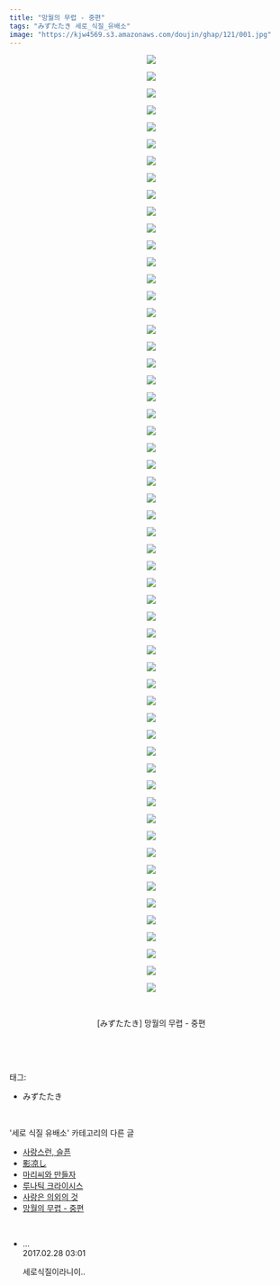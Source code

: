 ```yaml
---
title: "망월의 무렵 - 중편"
tags: "みずたたき 세로_식질_유배소"
image: "https://kjw4569.s3.amazonaws.com/doujin/ghap/121/001.jpg"
---
```

<div class="article">
<p style="text-align: center; clear: none; float: none;"><img src="{{ site.imgserver3 }}/ghap/121/001.jpg"/></p>
<p style="text-align: center; clear: none; float: none;"><img src="{{ site.imgserver3 }}/ghap/121/002.jpg"/></p>
<p style="text-align: center; clear: none; float: none;"><img src="{{ site.imgserver3 }}/ghap/121/003.jpg"/></p>
<p style="text-align: center; clear: none; float: none;"><img src="{{ site.imgserver3 }}/ghap/121/004.jpg"/></p>
<p style="text-align: center; clear: none; float: none;"><img src="{{ site.imgserver3 }}/ghap/121/005.jpg"/></p>
<p style="text-align: center; clear: none; float: none;"><img src="{{ site.imgserver3 }}/ghap/121/006.jpg"/></p>
<p style="text-align: center; clear: none; float: none;"><img src="{{ site.imgserver3 }}/ghap/121/007.jpg"/></p>
<p style="text-align: center; clear: none; float: none;"><img src="{{ site.imgserver3 }}/ghap/121/008.jpg"/></p>
<p style="text-align: center; clear: none; float: none;"><img src="{{ site.imgserver3 }}/ghap/121/009.jpg"/></p>
<p style="text-align: center; clear: none; float: none;"><img src="{{ site.imgserver3 }}/ghap/121/010.jpg"/></p>
<p style="text-align: center; clear: none; float: none;"><img src="{{ site.imgserver3 }}/ghap/121/011.jpg"/></p>
<p style="text-align: center; clear: none; float: none;"><img src="{{ site.imgserver3 }}/ghap/121/012.jpg"/></p>
<p style="text-align: center; clear: none; float: none;"><img src="{{ site.imgserver3 }}/ghap/121/013.jpg"/></p>
<p style="text-align: center; clear: none; float: none;"><img src="{{ site.imgserver3 }}/ghap/121/014.jpg"/></p>
<p style="text-align: center; clear: none; float: none;"><img src="{{ site.imgserver3 }}/ghap/121/015.jpg"/></p>
<p style="text-align: center; clear: none; float: none;"><img src="{{ site.imgserver3 }}/ghap/121/016.jpg"/></p>
<p style="text-align: center; clear: none; float: none;"><img src="{{ site.imgserver3 }}/ghap/121/017.jpg"/></p>
<p style="text-align: center; clear: none; float: none;"><img src="{{ site.imgserver3 }}/ghap/121/018.jpg"/></p>
<p style="text-align: center; clear: none; float: none;"><img src="{{ site.imgserver3 }}/ghap/121/019.jpg"/></p>
<p style="text-align: center; clear: none; float: none;"><img src="{{ site.imgserver3 }}/ghap/121/020.jpg"/></p>
<p style="text-align: center; clear: none; float: none;"><img src="{{ site.imgserver3 }}/ghap/121/021.jpg"/></p>
<p style="text-align: center; clear: none; float: none;"><img src="{{ site.imgserver3 }}/ghap/121/022.jpg"/></p>
<p style="text-align: center; clear: none; float: none;"><img src="{{ site.imgserver3 }}/ghap/121/023.jpg"/></p>
<p style="text-align: center; clear: none; float: none;"><img src="{{ site.imgserver3 }}/ghap/121/024.jpg"/></p>
<p style="text-align: center; clear: none; float: none;"><img src="{{ site.imgserver3 }}/ghap/121/025.jpg"/></p>
<p style="text-align: center; clear: none; float: none;"><img src="{{ site.imgserver3 }}/ghap/121/026.jpg"/></p>
<p style="text-align: center; clear: none; float: none;"><img src="{{ site.imgserver3 }}/ghap/121/027.jpg"/></p>
<p style="text-align: center; clear: none; float: none;"><img src="{{ site.imgserver3 }}/ghap/121/028.jpg"/></p>
<p style="text-align: center; clear: none; float: none;"><img src="{{ site.imgserver3 }}/ghap/121/029.jpg"/></p>
<p style="text-align: center; clear: none; float: none;"><img src="{{ site.imgserver3 }}/ghap/121/030.jpg"/></p>
<p style="text-align: center; clear: none; float: none;"><img src="{{ site.imgserver3 }}/ghap/121/031.jpg"/></p>
<p style="text-align: center; clear: none; float: none;"><img src="{{ site.imgserver3 }}/ghap/121/032.jpg"/></p>
<p style="text-align: center; clear: none; float: none;"><img src="{{ site.imgserver3 }}/ghap/121/033.jpg"/></p>
<p style="text-align: center; clear: none; float: none;"><img src="{{ site.imgserver3 }}/ghap/121/034.jpg"/></p>
<p style="text-align: center; clear: none; float: none;"><img src="{{ site.imgserver3 }}/ghap/121/035.jpg"/></p>
<p style="text-align: center; clear: none; float: none;"><img src="{{ site.imgserver3 }}/ghap/121/036.jpg"/></p>
<p style="text-align: center; clear: none; float: none;"><img src="{{ site.imgserver3 }}/ghap/121/037.jpg"/></p>
<p style="text-align: center; clear: none; float: none;"><img src="{{ site.imgserver3 }}/ghap/121/038.jpg"/></p>
<p style="text-align: center; clear: none; float: none;"><img src="{{ site.imgserver3 }}/ghap/121/039.jpg"/></p>
<p style="text-align: center; clear: none; float: none;"><img src="{{ site.imgserver3 }}/ghap/121/040.jpg"/></p>
<p style="text-align: center; clear: none; float: none;"><img src="{{ site.imgserver3 }}/ghap/121/041.jpg"/></p>
<p style="text-align: center; clear: none; float: none;"><img src="{{ site.imgserver3 }}/ghap/121/042.jpg"/></p>
<p style="text-align: center; clear: none; float: none;"><img src="{{ site.imgserver3 }}/ghap/121/043.jpg"/></p>
<p style="text-align: center; clear: none; float: none;"><img src="{{ site.imgserver3 }}/ghap/121/044.jpg"/></p>
<p style="text-align: center; clear: none; float: none;"><img src="{{ site.imgserver3 }}/ghap/121/045.jpg"/></p>
<p style="text-align: center; clear: none; float: none;"><img src="{{ site.imgserver3 }}/ghap/121/046.jpg"/></p>
<p style="text-align: center; clear: none; float: none;"><img src="{{ site.imgserver3 }}/ghap/121/047.jpg"/></p>
<p style="text-align: center; clear: none; float: none;"><img src="{{ site.imgserver3 }}/ghap/121/048.jpg"/></p>
<p style="text-align: center; clear: none; float: none;"><img src="{{ site.imgserver3 }}/ghap/121/049.jpg"/></p>
<p style="text-align: center; clear: none; float: none;"><img src="{{ site.imgserver3 }}/ghap/121/050.jpg"/></p>
<p style="text-align: center; clear: none; float: none;"><img src="{{ site.imgserver3 }}/ghap/121/051.jpg"/></p>
<p style="text-align: center; clear: none; float: none;"><img src="{{ site.imgserver3 }}/ghap/121/052.jpg"/></p>
<p style="text-align: center; clear: none; float: none;"><img src="{{ site.imgserver3 }}/ghap/121/053.jpg"/></p>
<p style="text-align: center; clear: none; float: none;"><img src="{{ site.imgserver3 }}/ghap/121/054.jpg"/></p>
<p style="text-align: center; clear: none; float: none;"><img src="{{ site.imgserver3 }}/ghap/121/055.jpg"/></p>
<p style="text-align: center; clear: none; float: none;"><img src="{{ site.imgserver3 }}/ghap/121/056.jpg"/></p>
<p style="text-align: center; clear: none; float: none;"><br/></p>
<p style="text-align: center; clear: none; float: none;">[みずたたき] 망월의 무렵 - 중편</p>
<p><br/></p>
</div><br/>
<div class="tagTrail">
<p>태그: </p>
<ul>
<li>みずたたき</li>
</ul>
</div><br/>
<div class="another">
<p>'세로 식질 유배소' 카테고리의 다른 글</p>
<ul>
<li><a href="/ghap_650">사랑스런, 슬픈</a></li>
<li><a href="/ghap_407">影凉し</a></li>
<li><a href="/ghap_368">마리씨와 만들자</a></li>
<li><a href="/ghap_352">루나틱 크라이시스</a></li>
<li><a href="/ghap_341">사랑은 의외의 것</a></li>
<li><a href="/ghap_121">망월의 무렵 - 중편</a></li>
</ul>
</div><br/>
<div class="cb_module cb_fluid">
<div class="cb_wrt cb_profile">
<div class="comment">
<ul>
<li class="cb_thumb_off" id="comment14927366">
<div class="cb_comment_area">
<div class="cb_info_area">
<div class="cb_section">
<span class="cb_nick_name">...</span>
</div>
<div class="cb_section">
<span class="cb_date">2017.02.28 03:01 </span>
</div>
</div>
<div class="cb_dsc_comment">
<p class="cb_dsc">
											세로식질이라니이..
										</p>
</div>
</div></li>
</ul>
</div>
</div><!-- commentList close -->
</div><br/>
